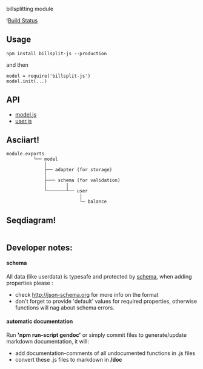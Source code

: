 billsplitting module 

\![Build Status](https://travis-ci.org/coderofsalvation/billsplit-js.svg?branch=master)

## Usage

    npm install billsplit-js --production

and then 

    model = require('billsplit-js')
    model.init(...)

## API

* [model.js](doc/model.js.md)
* [user.js](doc/user.js.md)

## Asciiart!

    module.exports
              └── model
                  │
                  ├── adapter (for storage)
                  │
                  ├─── schema (for validation)
                  │       │
                  └───────┴── user
                               │
                               └─ balance

## Seqdiagram!

<!-- https://www.websequencediagrams.com/?lz=dGl0bGUgQklMTFNQTElULUpTIEJBU0lDUwoKY2xpZW50LT5tb2RlbDogAAIFLmluaXQoYWRhcHRlcikKABYFLT4ACQc6IAAZBQAOCXVzZXI6IHVzZXIuYmlsbFNwbGl0KCAxMC4wLCBbIkEiLCJCIl0gKQpub3RlIG92ZXIAXgYsADIGKiBjcmVhdGVzAD0FcyBhbmQgZGl2aWRlc1xuYW1vdW50AC8GY3VycmVudABkBVxuICsAbQUgQQABCEIKdXNlcgCBBghwYXliYWNrTG9hbigpAA0NbGVuZE1vbmV5AA8JAIFOCXNhdmUAJQkAghEGOiBzaG93IHJlc3BvbnNlCg&s=napkin -->

<img alt="" src="https://www.websequencediagrams.com/cgi-bin/cdraw?lz=dGl0bGUgQklMTFNQTElULUpTIEJBU0lDUwoKY2xpZW50LT5tb2RlbDogAAIFLmluaXQoYWRhcHRlcikKABYFLT4ACQc6IAAZBSkKbm90ZSBvdmVyIAARCXJlYWQvd3JpdGUvdXBkYXRlL2RlbGV0ZQBWEHVzZXIgPQBmB2dldE9yQ3JlYXRlVXNlcigiZm9vIikAHxQuYmlsbFNwbGl0KCAxMC4wLCBbIkEiLCJCIl0gAIEEDACBRwUsdXNlcjogKiBjAFYFcwBwBXMgYW5kIGRpdmlkZXNcbmFtb3VudACBPwZjdXJyZW50AIEXBVxuICsAgR8GQQABCEIKdXNlci0-AFAGcGF5YmFja0xvYW4oKQANDWxlbmRNb25leQAPCXNjaGVtYTp2YWxpZGF0ZQAnCQCCdAY6IHNob3cgcmVzcG9uc2UK&s=napkin"/>

## Developer notes:

#### schema
All data (like userdata) is typesafe and protected by [schema](https://github.com/coderofsalvation/billsplit-js/blob/master/lib/schema.js), when adding properties please :

* check http://json-schema.org for more info on the format
* don't forget to provide 'default' values for required properties, otherwise functions will nag about schema errors.

#### automatic documentation

Run __'npm run-script gendoc'__ or simply commit files to generate/update markdown documentation, it will:

* add documentation-comments of all undocumented functions in .js files 
* convert these .js files to markdown in __/doc__
